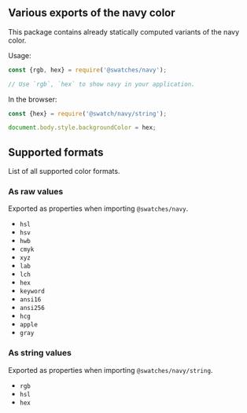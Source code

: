 ## Various exports of the navy color

This package contains already statically computed variants of the navy color.

Usage:
```js
const {rgb, hex} = require('@swatches/navy');

// Use `rgb`, `hex` to show navy in your application.
```

In the browser:
```js
const {hex} = require('@swatch/navy/string');

document.body.style.backgroundColor = hex;
```

## Supported formats


List of all supported color formats.

### As raw values

Exported as properties when importing `@swatches/navy`.

- `hsl`
- `hsv`
- `hwb`
- `cmyk`
- `xyz`
- `lab`
- `lch`
- `hex`
- `keyword`
- `ansi16`
- `ansi256`
- `hcg`
- `apple`
- `gray`

### As string values

Exported as properties when importing `@swatches/navy/string`.

- `rgb`
- `hsl`
- `hex`

